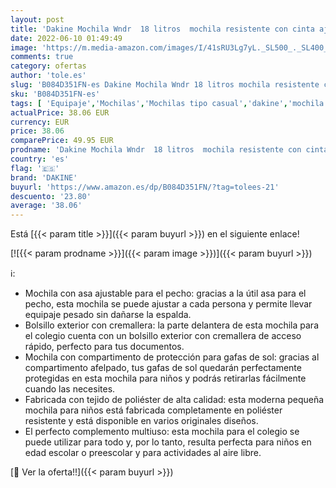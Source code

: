```yaml
---
layout: post
title: 'Dakine Mochila Wndr  18 litros  mochila resistente con cinta ajustable en el pecho  bolsillo exterior con cremallera Mochila para la escuela  la oficina  la universidad y salidas de un solo día'
date: 2022-06-10 01:49:49
image: 'https://m.media-amazon.com/images/I/41sRU3Lg7yL._SL500_._SL400_.jpg'
comments: true
category: ofertas
author: 'tole.es'
slug: 'B084D351FN-es Dakine Mochila Wndr 18 litros mochila resistente con cinta...'
sku: 'B084D351FN-es'
tags: [ 'Equipaje','Mochilas','Mochilas tipo casual','dakine','mochila','🇪🇸', ]
actualPrice: 38.06 EUR
currency: EUR
price: 38.06
comparePrice: 49.95 EUR
prodname: 'Dakine Mochila Wndr  18 litros  mochila resistente con cinta ajustable en el pecho  bolsillo exterior con cremallera Mochila para la escuela  la oficina  la universidad y salidas de un solo día'
country: 'es'
flag: '🇪🇸'
brand: 'DAKINE'
buyurl: 'https://www.amazon.es/dp/B084D351FN/?tag=tolees-21'
descuento: '23.80'
average: '38.06'
---
```


Está [{{< param title >}}]({{< param buyurl >}}) en el siguiente enlace!

[![{{< param prodname >}}]({{< param image >}})]({{< param buyurl >}})

ℹ️:

- Mochila con asa ajustable para el pecho: gracias a la útil asa para el pecho, esta mochila se puede ajustar a cada persona y permite llevar equipaje pesado sin dañarse la espalda.
- Bolsillo exterior con cremallera: la parte delantera de esta mochila para el colegio cuenta con un bolsillo exterior con cremallera de acceso rápido, perfecto para tus documentos.
- Mochila con compartimento de protección para gafas de sol: gracias al compartimento afelpado, tus gafas de sol quedarán perfectamente protegidas en esta mochila para niños y podrás retirarlas fácilmente cuando las necesites.
- Fabricada con tejido de poliéster de alta calidad: esta moderna pequeña mochila para niños está fabricada completamente en poliéster resistente y está disponible en varios originales diseños.
- El perfecto complemento multiuso: esta mochila para el colegio se puede utilizar para todo y, por lo tanto, resulta perfecta para niños en edad escolar o preescolar y para actividades al aire libre.

[🛒 Ver la oferta!!]({{< param buyurl >}})
